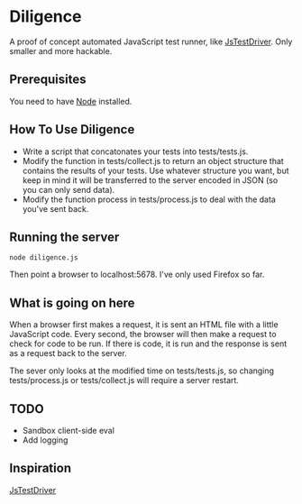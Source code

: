 Diligence
=========

A proof of concept automated JavaScript test runner, like [JsTestDriver](http://code.google.com/p/js-test-driver/). Only smaller and more hackable.

## Prerequisites

You need to have [Node](http://tinyclouds.org/node/) installed.

## How To Use Diligence

* Write a script that concatonates your tests into tests/tests.js.
* Modify the function in tests/collect.js to return an object structure that contains the results of your tests. Use whatever structure you want, but keep in mind it will be transferred to the server encoded in JSON (so you can only send data).
* Modify the function process in tests/process.js to deal with the data you've sent back.

## Running the server

    node diligence.js
    
Then point a browser to localhost:5678. I've only used Firefox so far.

## What is going on here

When a browser first makes a request, it is sent an HTML file with a little JavaScript code. Every second, the browser will then make a request to check for code to be run. If there is code, it is run and the response is sent as a request back to the server.

The sever only looks at the modified time on tests/tests.js, so changing tests/process.js or tests/collect.js will require a server restart.

## TODO
* Sandbox client-side eval
* Add logging

## Inspiration

[JsTestDriver](http://code.google.com/p/js-test-driver/)